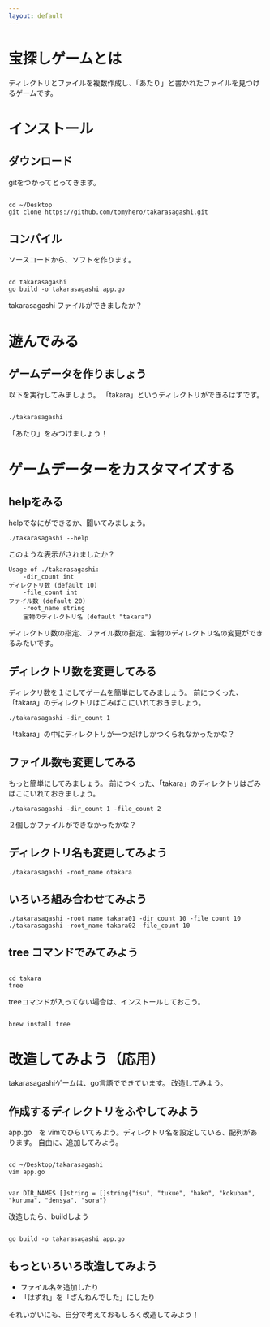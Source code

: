 ```yaml
---
layout: default
---
```


# 宝探しゲームとは

ディレクトリとファイルを複数作成し、「あたり」と書かれたファイルを見つけるゲームです。


# インストール

## ダウンロード

gitをつかってとってきます。

```

cd ~/Desktop
git clone https://github.com/tomyhero/takarasagashi.git

```


## コンパイル

ソースコードから、ソフトを作ります。

```

cd takarasagashi
go build -o takarasagashi app.go

```

takarasagashi ファイルができましたか？


# 遊んでみる

## ゲームデータを作りましょう

以下を実行してみましょう。 「takara」というディレクトリができるはずです。

```

./takarasagashi

```

「あたり」をみつけましょう！


# ゲームデーターをカスタマイズする

## helpをみる

helpでなにができるか、聞いてみましょう。

```
./takarasagashi --help
```

このような表示がされましたか？

```
Usage of ./takarasagashi:
    -dir_count int
ディレクトリ数 (default 10)
    -file_count int
ファイル数 (default 20)
    -root_name string
    宝物のディレクトリ名 (default "takara")
```

ディレクトリ数の指定、ファイル数の指定、宝物のディレクトリ名の変更ができるみたいです。

## ディレクトリ数を変更してみる

ディレクリ数を１にしてゲームを簡単にしてみましょう。
前につくった、「takara」のディレクトリはごみばこにいれておきましょう。

```
./takarasagashi -dir_count 1
```

「takara」の中にディレクトリが一つだけしかつくられなかったかな？


## ファイル数も変更してみる

もっと簡単にしてみましょう。
前につくった、「takara」のディレクトリはごみばこにいれておきましょう。


```
./takarasagashi -dir_count 1 -file_count 2
```

２個しかファイルができなかったかな？


## ディレクトリ名も変更してみよう

```
./takarasagashi -root_name otakara
```

## いろいろ組み合わせてみよう

```
./takarasagashi -root_name takara01 -dir_count 10 -file_count 10
./takarasagashi -root_name takara02 -file_count 10

```

## tree コマンドでみてみよう

```

cd takara
tree

```

treeコマンドが入ってない場合は、インストールしておこう。

```

brew install tree

```

# 改造してみよう（応用）

takarasagashiゲームは、go言語でできています。
改造してみよう。


## 作成するディレクトリをふやしてみよう

app.go　を vimでひらいてみよう。ディレクトリ名を設定している、配列があります。
自由に、追加してみよう。

```

cd ~/Desktop/takarasagashi
vim app.go

```

```

var DIR_NAMES []string = []string{"isu", "tukue", "hako", "kokuban", "kuruma", "densya", "sora"}

```

改造したら、buildしよう

```

go build -o takarasagashi app.go

```

## もっといろいろ改造してみよう

* ファイル名を追加したり
* 「はずれ」を「ざんねんでした」にしたり

それいがいにも、自分で考えておもしろく改造してみよう！



